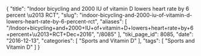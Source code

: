 {
    "title": "Indoor bicycling and 2000 IU of vitamin D lowers heart rate by 6 percent \u2013 RCT",
    "slug": "indoor-bicycling-and-2000-iu-of-vitamin-d-lowers-heart-rate-by-6-percent-rct",
    "aliases": [
        "/Indoor+bicycling+and+2000+IU+of+vitamin+D+lowers+heart+rate+by+6+percent+\u2013+RCT+Dec+2016",
        "/8085"
    ],
    "tiki_page_id": 8085,
    "date": "2016-12-13",
    "categories": [
        "Sports and Vitamin D"
    ],
    "tags": [
        "Sports and Vitamin D"
    ]
}